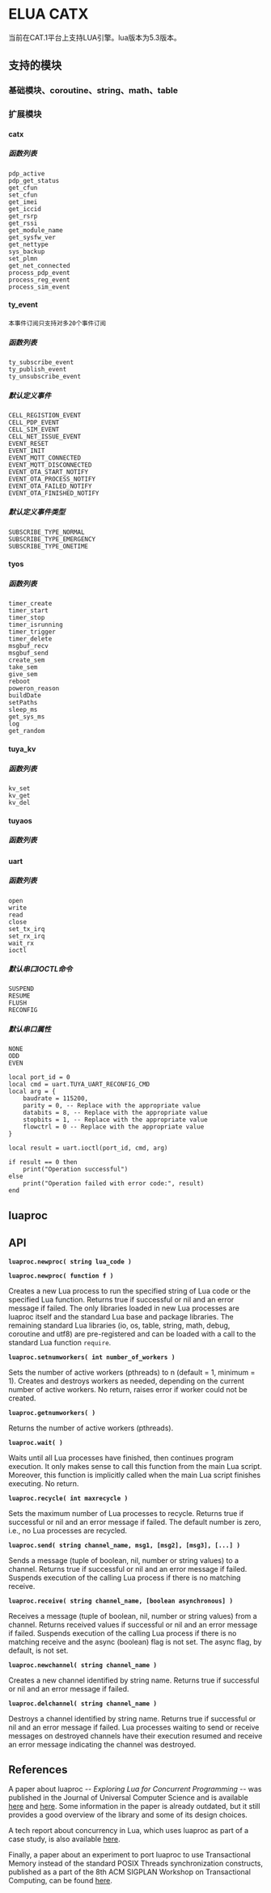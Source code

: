 # ELUA CATX
  当前在CAT.1平台上支持LUA引擎。lua版本为5.3版本。
## 支持的模块
### 基础模块、coroutine、string、math、table
### 扩展模块
#### catx
##### 函数列表
    pdp_active
    pdp_get_status
    get_cfun
    set_cfun
    get_imei
    get_iccid
    get_rsrp
    get_rssi
    get_module_name
    get_sysfw_ver
    get_nettype
    sys_backup
    set_plmn
    get_net_connected
    process_pdp_event
    process_reg_event
    process_sim_event

#### ty_event
    本事件订阅只支持对多20个事件订阅
##### 函数列表
    ty_subscribe_event
    ty_publish_event
    ty_unsubscribe_event
##### 默认定义事件
    CELL_REGISTION_EVENT
    CELL_PDP_EVENT
    CELL_SIM_EVENT
    CELL_NET_ISSUE_EVENT
    EVENT_RESET
    EVENT_INIT
    EVENT_MQTT_CONNECTED
    EVENT_MQTT_DISCONNECTED
    EVENT_OTA_START_NOTIFY
    EVENT_OTA_PROCESS_NOTIFY
    EVENT_OTA_FAILED_NOTIFY
    EVENT_OTA_FINISHED_NOTIFY
##### 默认定义事件类型
    SUBSCRIBE_TYPE_NORMAL
    SUBSCRIBE_TYPE_EMERGENCY
    SUBSCRIBE_TYPE_ONETIME

#### tyos
##### 函数列表
    timer_create
    timer_start
    timer_stop
    timer_isrunning
    timer_trigger
    timer_delete
    msgbuf_recv
    msgbuf_send
    create_sem
    take_sem
    give_sem
    reboot
    poweron_reason
    buildDate
    setPaths
    sleep_ms
    get_sys_ms
    log
    get_random

#### tuya_kv
##### 函数列表
    kv_set
    kv_get
    kv_del

#### tuyaos
##### 函数列表


#### uart
##### 函数列表
    open
    write
    read
    close
    set_tx_irq
    set_rx_irq
    wait_rx
    ioctl
##### 默认串口IOCTL命令
    SUSPEND
    RESUME
    FLUSH
    RECONFIG
##### 默认串口属性
    NONE
    ODD
    EVEN

```
local port_id = 0
local cmd = uart.TUYA_UART_RECONFIG_CMD
local arg = {
    baudrate = 115200,
    parity = 0, -- Replace with the appropriate value
    databits = 8, -- Replace with the appropriate value
    stopbits = 1, -- Replace with the appropriate value
    flowctrl = 0 -- Replace with the appropriate value
}

local result = uart.ioctl(port_id, cmd, arg)

if result == 0 then
    print("Operation successful")
else
    print("Operation failed with error code:", result)
end
```
## luaproc
## API

**`luaproc.newproc( string lua_code )`**

**`luaproc.newproc( function f )`**

Creates a new Lua process to run the specified string of Lua code or the
specified Lua function. Returns true if successful or nil and an error message
if failed. The only libraries loaded in new Lua processes are luaproc itself and
the standard Lua base and package libraries. The remaining standard Lua
libraries (io, os, table, string, math, debug, coroutine and utf8) are
pre-registered and can be loaded with a call to the standard Lua function
`require`.

**`luaproc.setnumworkers( int number_of_workers )`**

Sets the number of active workers (pthreads) to n (default = 1, minimum = 1).
Creates and destroys workers as needed, depending on the current number of
active workers. No return, raises error if worker could not be created.

**`luaproc.getnumworkers( )`**

Returns the number of active workers (pthreads).

**`luaproc.wait( )`**

Waits until all Lua processes have finished, then continues program execution.
It only makes sense to call this function from the main Lua script. Moreover,
this function is implicitly called when the main Lua script finishes executing.
No return.

**`luaproc.recycle( int maxrecycle )`**

Sets the maximum number of Lua processes to recycle. Returns true if successful
or nil and an error message if failed. The default number is zero, i.e., no Lua
processes are recycled.

**`luaproc.send( string channel_name, msg1, [msg2], [msg3], [...] )`**

Sends a message (tuple of boolean, nil, number or string values) to a channel.
Returns true if successful or nil and an error message if failed. Suspends
execution of the calling Lua process if there is no matching receive.

**`luaproc.receive( string channel_name, [boolean asynchronous] )`**

Receives a message (tuple of boolean, nil, number or string values) from a
channel. Returns received values if successful or nil and an error message if
failed. Suspends execution of the calling Lua process if there is no matching
receive and the async (boolean) flag is not set. The async flag, by default, is
not set.

**`luaproc.newchannel( string channel_name )`**

Creates a new channel identified by string name. Returns true if successful or
nil and an error message if failed.

**`luaproc.delchannel( string channel_name )`**

Destroys a channel identified by string name. Returns true if successful or nil
and an error message if failed. Lua processes waiting to send or receive
messages on destroyed channels have their execution resumed and receive an error
message indicating the channel was destroyed.

## References

A paper about luaproc -- *Exploring Lua for Concurrent Programming* -- was
published in the Journal of Universal Computer Science and is available
[here](http://www.jucs.org/jucs_14_21/exploring_lua_for_concurrent) and
[here](http://www.inf.puc-rio.br/~roberto/docs/ry08-05.pdf). Some information in
the paper is already outdated, but it still provides a good overview of the
library and some of its design choices.

A tech report about concurrency in Lua, which uses luaproc as part of a case
study, is also available
[here](ftp://ftp.inf.puc-rio.br/pub/docs/techreports/11_13_skyrme.pdf).

Finally, a paper about an experiment to port luaproc to use Transactional Memory
instead of the standard POSIX Threads synchronization constructs, published as a
part of the 8th ACM SIGPLAN Workshop on Transactional Computing, can be found
[here](http://transact2013.cse.lehigh.edu/skyrme.pdf).